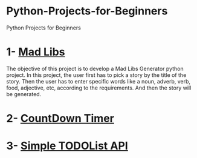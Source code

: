 # Python-Projects-for-Beginners
Python Projects for Beginners

# 1- [Mad Libs](https://github.com/smimahs/Python-Projects-for-Beginners/blob/main/mad_libs.py)
The objective of this project is to develop a Mad Libs Generator python project. In this project, the user first has to pick a story by the title of the story. Then the user has to enter specific words like a noun, adverb, verb, food, adjective, etc, according to the requirements. And then the story will be generated.

# 2- [CountDown Timer](https://github.com/smimahs/Python-Projects-for-Beginners/blob/main/Countdown_Timer.py)

# 3- [Simple TODOList API](https://github.com/smimahs/Python-Projects-for-Beginners/blob/main/todolist.py)

